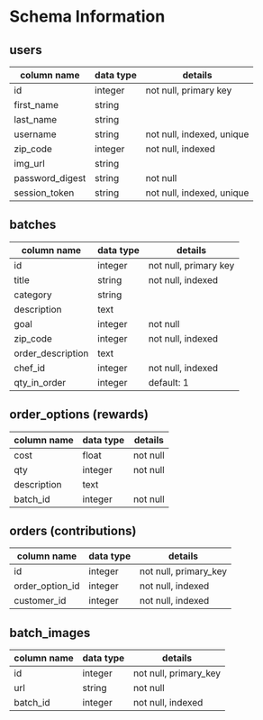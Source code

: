 # Schema Information

## users

| column name | data type | details |
|---|---|---|
|id|integer|not null, primary key|
|first_name|string||
|last_name|string||
|username|string|not null, indexed, unique|
|zip_code|integer|not null, indexed|
|img_url| string | |
|password_digest| string| not null|
|session_token| string|not null, indexed, unique|

## batches
| column name | data type | details |
|---|---|---|
|id|integer|not null, primary key|
|title|string|not null, indexed|
|category| string||
|description | text| |
|goal|integer|not null|
|zip_code|integer|not null, indexed|
|order_description| text| |
|chef_id|integer|not null, indexed|
|qty_in_order| integer | default: 1|

## order_options (rewards)
| column name | data type | details |
|---|---|---|
|cost| float | not null|
|qty|integer|not null|
|description|text||
|batch_id| integer | not null|


## orders (contributions)
| column name | data type | details |
|---|---|---|
|id|integer|not null, primary_key|
|order_option_id|integer|not null, indexed|
|customer_id|integer|not null, indexed|


## batch_images
| column name | data type | details |
|---|---|---|
|id|integer|not null, primary_key|
|url| string |not null|
|batch_id|integer|not null, indexed|
